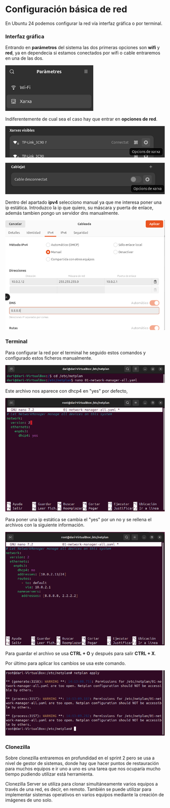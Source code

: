 # __Configuración básica de red__
En Ubuntu 24 podemos configurar la red vía interfaz gráfica o por terminal.

### __Interfaz gráfica__
Entrando en __parámetros__ del sistema las dos primeras opciones son __wifi__ y __red__, ya en dependecia si estamos conectados por wifi o cable entraremos en una de las dos.

![a](./imagenes/red/redg1.png)

Indiferentemente de cual sea el caso hay que entrar en __opciones de red__.

![a](./imagenes/red/redg2.png)

![a](./imagenes/red/redg3.png)

Dentro del apartado __ipv4__ selecciono manual ya que me interesa poner una ip estática. Introduzco la ip que quiero, su máscara y puerta de enlace, además tambien pongo un servidor dns manualmente.

![a](./imagenes/red/redg4.png)

### __Terminal__

Para configurar la red por el terminal he seguido estos comandos y configurado estos ficheros manualmente.

![a](./imagenes/red/red1.png)

Este archivo nos aparece con dhcp4 en "yes" por defecto,

![a](./imagenes/red/red2.png)

Para poner una ip estática se cambia el "yes" por un no y se rellena el archivos con la siguiente información.

![a](./imagenes/red/red3.png)

Para guardar el archivo se usa __CTRL + O__ y después para salir __CTRL + X__.

Por último para aplicar los cambios se usa este comando.

![a](./imagenes/red/red4.png)

### __Clonezilla__

Sobre clonezilla entraremos en profundidad en el sprint 2 pero se usa a nivel de gestor de sistemas, donde hay que hacer puntos de restauración para muchos equipos e ir uno a uno es una tarea que nos ocuparía mucho tiempo pudiendo utilizar está herramienta.

Clonezilla Server se utiliza para clonar simultáneamente varios equipos a través de una red, es decir, en remoto. También se puede utilizar para implementar sistemas operativos en varios equipos mediante la creación de imágenes de uno solo.